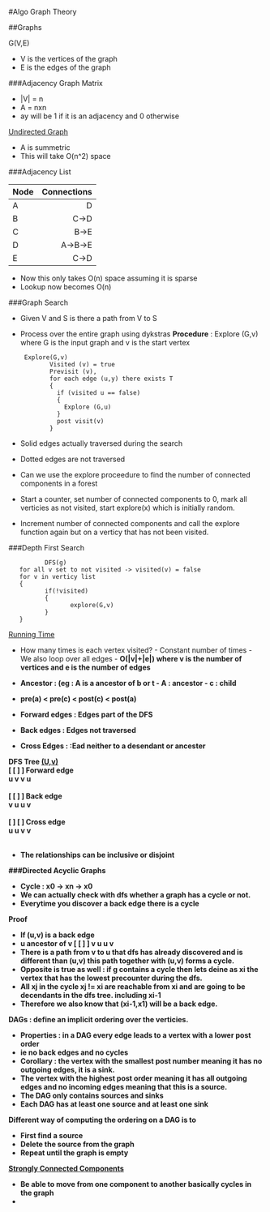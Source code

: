 #Algo Graph Theory

##Graphs

G(V,E)
- V is the vertices of the graph
- E is the edges of the graph

###Adjacency Graph Matrix

- |V| = n
- A = nxn
- ay will be 1 if it is an adjacency and 0 otherwise

<u>Undirected Graph</u>
- A is summetric
- This will take O(n^2) space

###Adjacency List

|Node|Connections|
|----|----------:|
|A   |D          |
|B   |C->D       |
|C   |B->E       |
|D   |A->B->E    |
|E   |C->D       |

- Now this only takes O(n) space assuming it is sparse
- Lookup now becomes O(n)


###Graph Search
- Given V and S is there a path from V to S
- Process over the entire graph using dykstras
<b>Procedure</b> : Explore (G,v) where G is the input graph and v is the start vertex
       


       Explore(G,v)
              Visited (v) = true
              Previsit (v),
              for each edge (u,y) there exists T
              {
                if (visited u == false)
                {
                  Explore (G,u)
                }
                post visit(v)
              }

- Solid edges actually traversed during the search
- Dotted edges are not traversed
- Can we use the explore proceedure to find the number of connected components in a forest
- Start a counter, set number of connected components to 0, mark all verticies as not visited, start explore(x) which is initially random.
- Increment number of connected components and call the explore function again but on a verticy that has not been visited.

###Depth First Search

              DFS(g)
       for all v set to not visited -> visited(v) = false
       for v in verticy list
       {
              if(!visited)
              {
                     explore(G,v)
              }
       }

<u>Running Time</u>
- How many times is each vertex visited?
       - Constant number of times
       - We also loop over all edges
       - <b>O(|v|+|e|) where v is the number of vertices and e is the number of edges

- Ancestor : (eg : A is a ancestor of b or t
       - A : ancestor
       - c : child
- pre(a) < pre(c) < post(c) < post(a)

- Forward edges :  Edges part of the DFS
- Back edges : Edges not traversed
- Cross Edges : :Ead neither to a desendant or ancester

<b>DFS Tree</b>
<u>(U,v)</u>
</br>[ [ ] ] Forward edge</br>
u v v u</br>
</br>
[ [ ] ] Back edge</br>
v u u v</br>
</br>
[ ] [ ] Cross edge</br>
u u v v</br>
</br>
- The relationships can be inclusive or disjoint


###Directed Acyclic Graphs
- Cycle : x0 -> xn -> x0
- We can actually check with dfs whether a graph has a cycle or not.
- Everytime you discover a back edge there is a cycle

<b>Proof</b>
- If (u,v) is a back edge
- u ancestor of v
[ [ ] ]
v u u v
- There is a path from v to u that dfs has already discovered and is different than (u,v) this path together with (u,v) forms a cycle.
- Opposite is true as well : if g contains a cycle then lets deine as xi the vertex that has the lowest precounter during the dfs. 
- All xj in the cycle xj != xi are reachable from xi and are going to be decendants in the dfs tree. including xi-1
- Therefore we also know that (xi-1,x1) will be a back edge.

<b>DAGs</b> : define an implicit ordering over the verticies.
- Properties : in a DAG every edge leads to a vertex with a lower post order
- ie no back edges and no cycles
- Corollary : the vertex with the smallest post number meaning it has no outgoing edges, it is a sink.
- The vertex with the highest post order meaning it has all outgoing edges and no incoming edges meaning that this is a source.
- The DAG only contains sources and sinks
- Each DAG has at least one source and at least one sink

<b>Different way of computing the ordering on a DAG is to</b>
- First find a source
- Delete the source from the graph
- Repeat until the graph is empty

<u>Strongly Connected Components</u>
- Be able to move from one component to another basically cycles in the graph
- 
